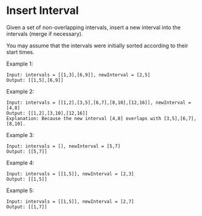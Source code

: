 # Insert Interval

Given a set of non-overlapping intervals, insert a new interval into the intervals (merge if necessary).

You may assume that the intervals were initially sorted according to their start times.

Example 1:

```
Input: intervals = [[1,3],[6,9]], newInterval = [2,5]
Output: [[1,5],[6,9]]
```

Example 2:

```
Input: intervals = [[1,2],[3,5],[6,7],[8,10],[12,16]], newInterval = [4,8]
Output: [[1,2],[3,10],[12,16]]
Explanation: Because the new interval [4,8] overlaps with [3,5],[6,7],[8,10].
```
Example 3:
```
Input: intervals = [], newInterval = [5,7]
Output: [[5,7]]
```

Example 4:

```
Input: intervals = [[1,5]], newInterval = [2,3]
Output: [[1,5]]
```

Example 5:

```
Input: intervals = [[1,5]], newInterval = [2,7]
Output: [[1,7]]
```
